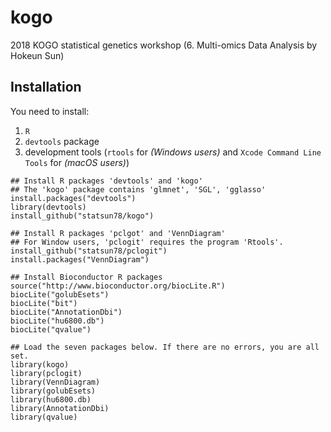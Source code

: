 # kogo
2018 KOGO statistical genetics workshop
(6. Multi-omics Data Analysis by Hokeun Sun)

## Installation
You need to install:

1. `R` 
2. `devtools` package
3. development tools (`rtools` for _(Windows users)_ and `Xcode Command Line Tools` for _(macOS users)_)

```
## Install R packages 'devtools' and 'kogo'
## The 'kogo' package contains 'glmnet', 'SGL', 'gglasso'
install.packages("devtools")
library(devtools)
install_github("statsun78/kogo")

## Install R packages 'pclgot' and 'VennDiagram'
## For Window users, 'pclogit' requires the program 'Rtools'.
install_github("statsun78/pclogit")
install.packages("VennDiagram")

## Install Bioconductor R packages
source("http://www.bioconductor.org/biocLite.R")
biocLite("golubEsets")
biocLite("bit")
biocLite("AnnotationDbi")
biocLite("hu6800.db")
biocLite("qvalue")

## Load the seven packages below. If there are no errors, you are all set.
library(kogo)
library(pclogit)
library(VennDiagram)
library(golubEsets)
library(hu6800.db)
library(AnnotationDbi)
library(qvalue)
```

